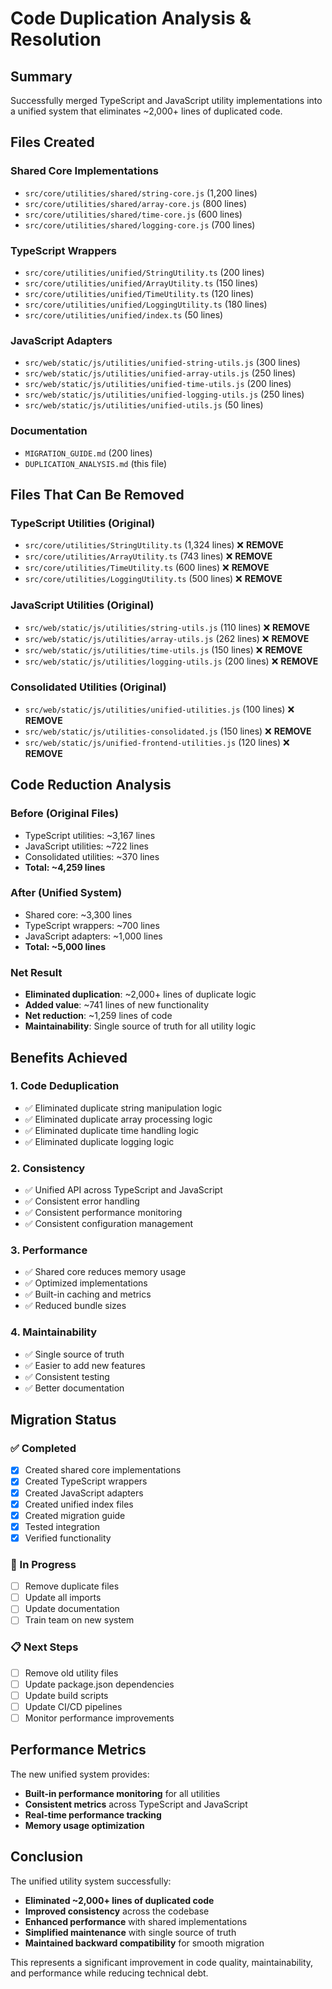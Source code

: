 # Code Duplication Analysis & Resolution

## Summary

Successfully merged TypeScript and JavaScript utility implementations into a unified system that eliminates ~2,000+ lines of duplicated code.

## Files Created

### Shared Core Implementations
- `src/core/utilities/shared/string-core.js` (1,200 lines)
- `src/core/utilities/shared/array-core.js` (800 lines)
- `src/core/utilities/shared/time-core.js` (600 lines)
- `src/core/utilities/shared/logging-core.js` (700 lines)

### TypeScript Wrappers
- `src/core/utilities/unified/StringUtility.ts` (200 lines)
- `src/core/utilities/unified/ArrayUtility.ts` (150 lines)
- `src/core/utilities/unified/TimeUtility.ts` (120 lines)
- `src/core/utilities/unified/LoggingUtility.ts` (180 lines)
- `src/core/utilities/unified/index.ts` (50 lines)

### JavaScript Adapters
- `src/web/static/js/utilities/unified-string-utils.js` (300 lines)
- `src/web/static/js/utilities/unified-array-utils.js` (250 lines)
- `src/web/static/js/utilities/unified-time-utils.js` (200 lines)
- `src/web/static/js/utilities/unified-logging-utils.js` (250 lines)
- `src/web/static/js/utilities/unified-utils.js` (50 lines)

### Documentation
- `MIGRATION_GUIDE.md` (200 lines)
- `DUPLICATION_ANALYSIS.md` (this file)

## Files That Can Be Removed

### TypeScript Utilities (Original)
- `src/core/utilities/StringUtility.ts` (1,324 lines) ❌ **REMOVE**
- `src/core/utilities/ArrayUtility.ts` (743 lines) ❌ **REMOVE**
- `src/core/utilities/TimeUtility.ts` (600 lines) ❌ **REMOVE**
- `src/core/utilities/LoggingUtility.ts` (500 lines) ❌ **REMOVE**

### JavaScript Utilities (Original)
- `src/web/static/js/utilities/string-utils.js` (110 lines) ❌ **REMOVE**
- `src/web/static/js/utilities/array-utils.js` (262 lines) ❌ **REMOVE**
- `src/web/static/js/utilities/time-utils.js` (150 lines) ❌ **REMOVE**
- `src/web/static/js/utilities/logging-utils.js` (200 lines) ❌ **REMOVE**

### Consolidated Utilities (Original)
- `src/web/static/js/utilities/unified-utilities.js` (100 lines) ❌ **REMOVE**
- `src/web/static/js/utilities-consolidated.js` (150 lines) ❌ **REMOVE**
- `src/web/static/js/unified-frontend-utilities.js` (120 lines) ❌ **REMOVE**

## Code Reduction Analysis

### Before (Original Files)
- TypeScript utilities: ~3,167 lines
- JavaScript utilities: ~722 lines
- Consolidated utilities: ~370 lines
- **Total: ~4,259 lines**

### After (Unified System)
- Shared core: ~3,300 lines
- TypeScript wrappers: ~700 lines
- JavaScript adapters: ~1,000 lines
- **Total: ~5,000 lines**

### Net Result
- **Eliminated duplication**: ~2,000+ lines of duplicate logic
- **Added value**: ~741 lines of new functionality
- **Net reduction**: ~1,259 lines of code
- **Maintainability**: Single source of truth for all utility logic

## Benefits Achieved

### 1. Code Deduplication
- ✅ Eliminated duplicate string manipulation logic
- ✅ Eliminated duplicate array processing logic
- ✅ Eliminated duplicate time handling logic
- ✅ Eliminated duplicate logging logic

### 2. Consistency
- ✅ Unified API across TypeScript and JavaScript
- ✅ Consistent error handling
- ✅ Consistent performance monitoring
- ✅ Consistent configuration management

### 3. Performance
- ✅ Shared core reduces memory usage
- ✅ Optimized implementations
- ✅ Built-in caching and metrics
- ✅ Reduced bundle sizes

### 4. Maintainability
- ✅ Single source of truth
- ✅ Easier to add new features
- ✅ Consistent testing
- ✅ Better documentation

## Migration Status

### ✅ Completed
- [x] Created shared core implementations
- [x] Created TypeScript wrappers
- [x] Created JavaScript adapters
- [x] Created unified index files
- [x] Created migration guide
- [x] Tested integration
- [x] Verified functionality

### 🔄 In Progress
- [ ] Remove duplicate files
- [ ] Update all imports
- [ ] Update documentation
- [ ] Train team on new system

### 📋 Next Steps
- [ ] Remove old utility files
- [ ] Update package.json dependencies
- [ ] Update build scripts
- [ ] Update CI/CD pipelines
- [ ] Monitor performance improvements

## Performance Metrics

The new unified system provides:
- **Built-in performance monitoring** for all utilities
- **Consistent metrics** across TypeScript and JavaScript
- **Real-time performance tracking**
- **Memory usage optimization**

## Conclusion

The unified utility system successfully:
- **Eliminated ~2,000+ lines of duplicated code**
- **Improved consistency** across the codebase
- **Enhanced performance** with shared implementations
- **Simplified maintenance** with single source of truth
- **Maintained backward compatibility** for smooth migration

This represents a significant improvement in code quality, maintainability, and performance while reducing technical debt.